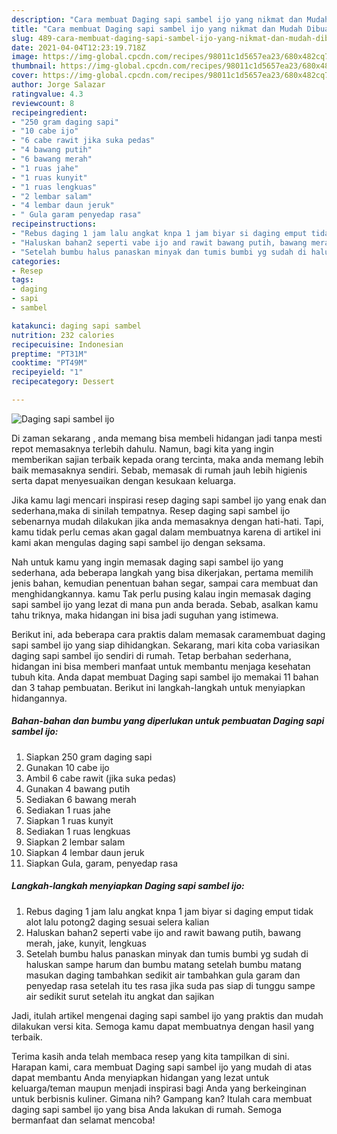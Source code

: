 ```yaml
---
description: "Cara membuat Daging sapi sambel ijo yang nikmat dan Mudah Dibuat"
title: "Cara membuat Daging sapi sambel ijo yang nikmat dan Mudah Dibuat"
slug: 489-cara-membuat-daging-sapi-sambel-ijo-yang-nikmat-dan-mudah-dibuat
date: 2021-04-04T12:23:19.718Z
image: https://img-global.cpcdn.com/recipes/98011c1d5657ea23/680x482cq70/daging-sapi-sambel-ijo-foto-resep-utama.jpg
thumbnail: https://img-global.cpcdn.com/recipes/98011c1d5657ea23/680x482cq70/daging-sapi-sambel-ijo-foto-resep-utama.jpg
cover: https://img-global.cpcdn.com/recipes/98011c1d5657ea23/680x482cq70/daging-sapi-sambel-ijo-foto-resep-utama.jpg
author: Jorge Salazar
ratingvalue: 4.3
reviewcount: 8
recipeingredient:
- "250 gram daging sapi"
- "10 cabe ijo"
- "6 cabe rawit jika suka pedas"
- "4 bawang putih"
- "6 bawang merah"
- "1 ruas jahe"
- "1 ruas kunyit"
- "1 ruas lengkuas"
- "2 lembar salam"
- "4 lembar daun jeruk"
- " Gula garam penyedap rasa"
recipeinstructions:
- "Rebus daging 1 jam lalu angkat knpa 1 jam biyar si daging emput tidak alot lalu potong2 daging sesuai selera kalian"
- "Haluskan bahan2 seperti vabe ijo and rawit bawang putih, bawang merah, jake, kunyit, lengkuas"
- "Setelah bumbu halus panaskan minyak dan tumis bumbi yg sudah di haluskan sampe harum dan bumbu matang setelah bumbu matang masukan daging tambahkan sedikit air tambahkan gula garam dan penyedap rasa setelah itu tes rasa jika suda pas siap di tunggu sampe air sedikit surut setelah itu angkat dan sajikan"
categories:
- Resep
tags:
- daging
- sapi
- sambel

katakunci: daging sapi sambel 
nutrition: 232 calories
recipecuisine: Indonesian
preptime: "PT31M"
cooktime: "PT49M"
recipeyield: "1"
recipecategory: Dessert

---
```



![Daging sapi sambel ijo](https://img-global.cpcdn.com/recipes/98011c1d5657ea23/680x482cq70/daging-sapi-sambel-ijo-foto-resep-utama.jpg)

Di zaman  sekarang , anda memang bisa membeli hidangan jadi tanpa mesti repot memasaknya terlebih dahulu. Namun, bagi kita yang ingin memberikan sajian terbaik kepada orang tercinta, maka anda memang lebih baik memasaknya sendiri. Sebab, memasak di rumah jauh lebih higienis serta dapat menyesuaikan dengan kesukaan keluarga.

Jika kamu lagi mencari inspirasi resep daging sapi sambel ijo yang enak dan sederhana,maka di sinilah tempatnya. Resep daging sapi sambel ijo  sebenarnya mudah dilakukan jika anda memasaknya dengan hati-hati. Tapi, kamu tidak perlu cemas akan gagal dalam membuatnya 
karena di artikel ini kami akan mengulas daging sapi sambel ijo dengan seksama.  



Nah untuk kamu yang ingin memasak daging sapi sambel ijo yang sederhana, ada beberapa langkah yang bisa dikerjakan, pertama memilih jenis bahan, kemudian penentuan bahan segar, sampai cara membuat dan menghidangkannya. kamu Tak perlu pusing kalau ingin memasak daging sapi sambel ijo yang lezat di mana pun anda berada. Sebab, asalkan kamu  tahu triknya, maka hidangan ini bisa jadi suguhan yang istimewa.

Berikut ini, ada beberapa cara praktis  dalam memasak caramembuat daging sapi sambel ijo yang siap dihidangkan. Sekarang, mari kita coba variasikan daging sapi sambel ijo sendiri di rumah. Tetap berbahan sederhana, hidangan ini bisa memberi manfaat untuk membantu menjaga kesehatan tubuh kita. Anda dapat membuat Daging sapi sambel ijo memakai 11 bahan dan 3 tahap pembuatan. Berikut ini langkah-langkah untuk menyiapkan hidangannya.

<!--inarticleads1-->

##### Bahan-bahan dan bumbu yang diperlukan untuk pembuatan Daging sapi sambel ijo:

1. Siapkan 250 gram daging sapi
1. Gunakan 10 cabe ijo
1. Ambil 6 cabe rawit (jika suka pedas)
1. Gunakan 4 bawang putih
1. Sediakan 6 bawang merah
1. Sediakan 1 ruas jahe
1. Siapkan 1 ruas kunyit
1. Sediakan 1 ruas lengkuas
1. Siapkan 2 lembar salam
1. Siapkan 4 lembar daun jeruk
1. Siapkan  Gula, garam, penyedap rasa




<!--inarticleads2-->

##### Langkah-langkah menyiapkan Daging sapi sambel ijo:

1. Rebus daging 1 jam lalu angkat knpa 1 jam biyar si daging emput tidak alot lalu potong2 daging sesuai selera kalian
1. Haluskan bahan2 seperti vabe ijo and rawit bawang putih, bawang merah, jake, kunyit, lengkuas
1. Setelah bumbu halus panaskan minyak dan tumis bumbi yg sudah di haluskan sampe harum dan bumbu matang setelah bumbu matang masukan daging tambahkan sedikit air tambahkan gula garam dan penyedap rasa setelah itu tes rasa jika suda pas siap di tunggu sampe air sedikit surut setelah itu angkat dan sajikan




Jadi, itulah artikel mengenai  daging sapi sambel ijo  yang praktis dan mudah dilakukan versi kita. Semoga kamu dapat membuatnya dengan hasil yang terbaik. 

Terima kasih anda telah membaca resep yang kita tampilkan di sini. Harapan kami, cara membuat  Daging sapi sambel ijo yang mudah di atas dapat membantu Anda menyiapkan hidangan yang lezat untuk keluarga/teman maupun menjadi inspirasi bagi Anda yang berkeinginan untuk berbisnis kuliner. Gimana nih? Gampang kan? Itulah cara membuat daging sapi sambel ijo yang bisa Anda lakukan di rumah. Semoga bermanfaat dan selamat mencoba!

